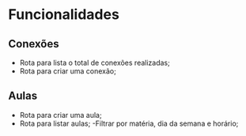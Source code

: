 # Funcionalidades

## Conexões

- Rota para lista o total de conexões realizadas;
- Rota para criar uma conexão;

## Aulas
- Rota para criar uma aula;
- Rota para listar aulas;
    -Filtrar por matéria, dia da semana e horário;
